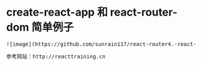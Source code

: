 # create-react-app 和 react-router-dom 简单例子

<pre>
![image](https://github.com/sunrain117/react-router4.-react-router-dom/blob/master/src/img/route.gif)
</pre>
<pre>
参考网站：http://reacttraining.cn
</pre>
